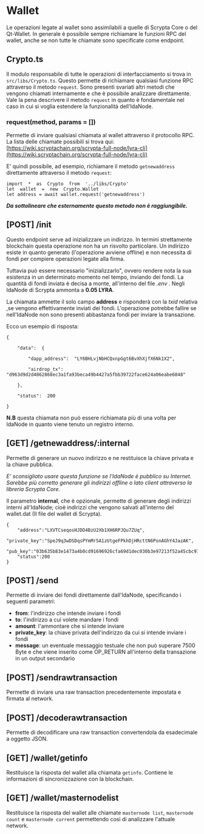 # Wallet

Le operazioni legate al wallet sono assimilabili a quelle di Scrypta Core o del Qt-Wallet. In generale è possibile sempre richiamare le funzioni RPC del wallet, anche se non tutte le chiamate sono specificate come endpoint.

## Crypto.ts
Il modulo responsabile di tutte le operazioni di interfacciamento si trova in `src/libs/Crypto.ts`. Questo permette di richiamare qualsiasi funzione RPC attraverso il metodo `request`. Sono presenti svariati altri metodi che vengono chiamati internamente e che è possibile analizzare direttamente. Vale la pena descrivere il metodo `request` in quanto è fondamentale nel caso in cui si voglia estendere la funzionalità dell'IdaNode.

### request(method, params  = [])

Permette di inviare qualsiasi chiamata al wallet attraverso il protocollo RPC. La lista delle chiamate possibili si trova qui: [https://wiki.scryptachain.org/scrypta-full-node/lyra-cli](https://wiki.scryptachain.org/scrypta-full-node/lyra-cli)

E' quindi possibile, ad esempio, richiamare il metodo `getnewaddress` direttamente attraverso il metodo `request`:
```
import  *  as  Crypto  from  '../libs/Crypto'
let  wallet  =  new  Crypto.Wallet
let address = await wallet.request('getnewaddress')
```

**_Da sottolineare che esternamente questo metodo non è raggiungibile._**

## [POST] /init

Questo endpoint serve ad inizializzare un indirizzo. In termini strettamente blockchain questa operazione non ha un risvolto particolare. Un indirizzo esiste in quanto generato (l'operazione avviene offline) e non necessita di fondi per compiere operazioni legate alla firma.

Tuttavia può essere necessario "inizializzarlo", ovvero rendere nota la sua esistenza in un determinato momento nel tempo, inviando dei fondi. 
La quantità di fondi inviata è decisa a monte, all'interno del file _.env_ . Negli IdaNode di Scrypta ammonta a **0.05 LYRA**.

La chiamata ammette il solo campo **address** e risponderà con la _txid_ relativa ,se vengono effettivamente inviati dei fondi. L'operazione potrebbe fallire se nell'IdaNode non sono presenti abbastanza fondi per inviare la transazione.

Ecco un esempio di risposta: 
```
{

	"data":  {

		"dapp_address":  "LY6BHLvjNbHCQxnpGgt6BvXhXjfX6Nk1X2",

		"airdrop_tx":  "d963d9d2d4862868ec3a1fa93beca49b4427a5fbb39722face624a06eabe6848"

	},

	"status":  200

}
```

**N.B** questa chiamata non può essere richiamata più di una volta per IdaNode in quanto viene tenuto un registro interno.

##  [GET] /getnewaddress/:internal

Permette di generare un nuovo indirizzo e ne restituisce la chiave privata e la chiave pubblica.

_E' sconsigliato usare questa funzione se l'IdaNode è pubblico su Internet. Sarebbe più corretto generare gli indirizzi offline o lato client attraverso la libreria Scrypta Core._

Il parametro **internal**, che è opzionale, permette di generare degli indirizzi interni all'IdaNode; cioè indirizzi che vengono salvati all'interno del wallet.dat (Il file del wallet di Scrypta).

```
{
	"address":"LXVTCseqosHJDD4BzU2Xb1XH6RPJQu7ZUq",
	"private_key":"SpeJ9q3wDSDqsPYmMr5A1zUtgeFPkhDjHRcttN6PonAGhY4JazAK",
	"pub_key":"03b635b83e1473a4b0cd91696926cfa69d1dec030b3e97213f52a45cbc976103a7",
	"status":200
}
```

## [POST] /send
Permette di inviare dei fondi direttamente dall'IdaNode, specificando i seguenti parametri:
- **from**: l'indirizzo che intende inviare i fondi
- **to**: l'indirizzo a cui volete mandare i fondi
- **amount**: l'ammontare che si intende inviare
- **private_key**: la chiave privata dell'indirizzo da cui si intende inviare i fondi
- **message**: un eventuale messaggio testuale che non può superare 7500 Byte e che viene inserito come OP_RETURN all'interno della transazione in un output secondario

## [POST] /sendrawtransaction
Permette di inviare una raw transaction precedentemente impostata e firmata al network.

## [POST] /decoderawtransaction
Permette di decodificare una raw transaction convertendola da esadecimale a oggetto JSON.

## [GET] /wallet/getinfo
Restituisce la risposta del wallet alla chiamata `getinfo`. Contiene le informazioni di sincronizzazione con la blockchain.

## [GET] /wallet/masternodelist
Restituisce la risposta del wallet alle chiamate `masternode list`, `masternode count` e `masternode current` permettendo così di analizzare l'attuale network.
<!--stackedit_data:
eyJoaXN0b3J5IjpbLTIwODE0Njg4MiwtMTkzMjU2NTYzNCw0MD
A2NDU0OCwtOTUxNTc3NDk1LDIwNTE1NDA2MzksLTU2ODQ4MTAw
LDE5OTU0ODYzNDYsODczMTE0NjE1LC0xMTY5ODM3MjI0LC0xMj
Q1MTU4OTczLDExNzgxNjc5NDIsLTIxODE1MzAxMSwtMjA4ODc0
NjYxMl19
-->